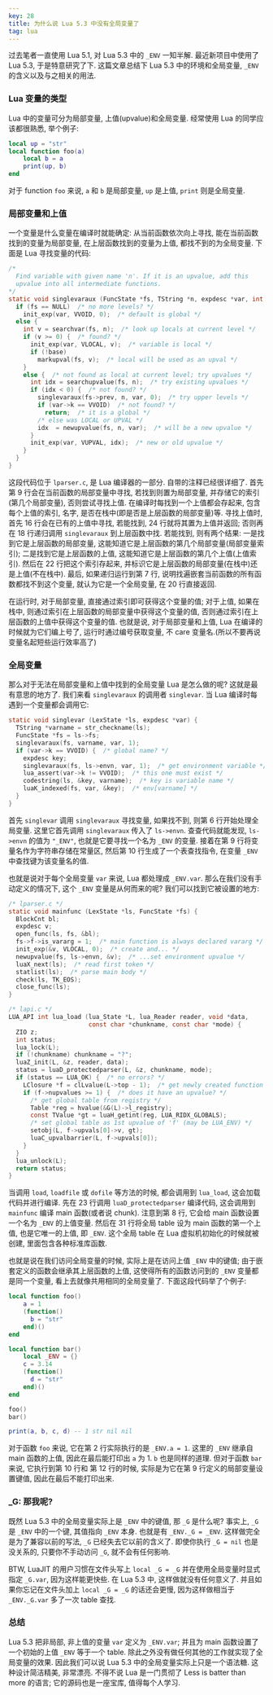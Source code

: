 ```yaml
---
key: 28
title: 为什么说 Lua 5.3 中没有全局变量了
tag: lua
---
```

过去笔者一直使用 Lua 5.1, 对 Lua 5.3 中的 `_ENV` 一知半解. 最近新项目中使用了 Lua 5.3, 于是特意研究了下. 这篇文章总结下 Lua 5.3 中的环境和全局变量, `_ENV` 的含义以及与之相关的用法.

### Lua 变量的类型

Lua 中的变量可分为局部变量, 上值(upvalue)和全局变量. 经常使用 Lua 的同学应该都很熟悉, 举个例子:

```lua
local up = "str"
local function foo(a)
    local b = a
    print(up, b)
end
```

对于 function `foo` 来说, `a` 和 `b` 是局部变量, `up` 是上值, `print` 则是全局变量.

### 局部变量和上值

一个变量是什么变量在编译时就能确定: 从当前函数依次向上寻找, 能在当前函数找到的变量为局部变量, 在上层函数找到的变量为上值, 都找不到的为全局变量.  下面是 Lua 寻找变量的代码:

```c
/*
  Find variable with given name 'n'. If it is an upvalue, add this
  upvalue into all intermediate functions.
*/
static void singlevaraux (FuncState *fs, TString *n, expdesc *var, int base) {
  if (fs == NULL)  /* no more levels? */
    init_exp(var, VVOID, 0);  /* default is global */
  else {
    int v = searchvar(fs, n);  /* look up locals at current level */
    if (v >= 0) {  /* found? */
      init_exp(var, VLOCAL, v);  /* variable is local */
      if (!base)
        markupval(fs, v);  /* local will be used as an upval */
    }
    else {  /* not found as local at current level; try upvalues */
      int idx = searchupvalue(fs, n);  /* try existing upvalues */
      if (idx < 0) {  /* not found? */
        singlevaraux(fs->prev, n, var, 0);  /* try upper levels */
        if (var->k == VVOID)  /* not found? */
          return;  /* it is a global */
        /* else was LOCAL or UPVAL */
        idx  = newupvalue(fs, n, var);  /* will be a new upvalue */
      }
      init_exp(var, VUPVAL, idx);  /* new or old upvalue */
    }
  }
}
```

这段代码位于 `lparser.c`, 是 Lua 编译器的一部分. 自带的注释已经很详细了. 首先第 9 行会在当前函数的局部变量中寻找, 若找到则置为局部变量, 并存储它的索引(第几个局部变量), 否则尝试寻找上值. 在编译时每找到一个上值都会存起来, 包含每个上值的索引, 名字, 是否在栈中(即是否是上层函数的局部变量)等. 寻找上值时, 首先 16 行会在已有的上值中寻找, 若能找到, 24 行就将其置为上值并返回; 否则再在 18 行递归调用 `singlevaraux` 到上层函数中找. 若能找到, 则有两个结果: 一是找到它是上层函数的局部变量, 这能知道它是上层函数的第几个局部变量(局部变量索引); 二是找到它是上层函数的上值, 这能知道它是上层函数的第几个上值(上值索引). 然后在 22 行把这个索引存起来, 并标识它是上层函数的局部变量(在栈中)还是上值(不在栈中). 最后, 如果递归运行到第 7 行, 说明找遍嵌套当前函数的所有函数都找不到这个变量, 就认为它是一个全局变量, 在 20 行直接返回.

在运行时, 对于局部变量, 直接通过索引即可获得这个变量的值; 对于上值, 如果在栈中, 则通过索引在上层函数的局部变量中获得这个变量的值, 否则通过索引在上层函数的上值中获得这个变量的值. 也就是说, 对于局部变量和上值, Lua 在编译的时候就为它们编上号了, 运行时通过编号获取变量, 不 care 变量名.(所以不要再说变量名起短些运行效率高了)

### 全局变量

那么对于无法在局部变量和上值中找到的全局变量 Lua 是怎么做的呢? 这就是最有意思的地方了. 我们来看 `singlevaraux` 的调用者 `singlevar`. 当 Lua 编译时每遇到一个变量都会调用它:

```c
static void singlevar (LexState *ls, expdesc *var) {
  TString *varname = str_checkname(ls);
  FuncState *fs = ls->fs;
  singlevaraux(fs, varname, var, 1);
  if (var->k == VVOID) {  /* global name? */
    expdesc key;
    singlevaraux(fs, ls->envn, var, 1);  /* get environment variable */
    lua_assert(var->k != VVOID);  /* this one must exist */
    codestring(ls, &key, varname);  /* key is variable name */
    luaK_indexed(fs, var, &key);  /* env[varname] */
  }
}
```

首先 `singlevar` 调用 `singlevaraux` 寻找变量, 如果找不到, 则第 6 行开始处理全局变量. 这里它首先调用 `singlevaraux` 传入了 `ls->envn`. 查查代码就能发现, `ls->envn` 的值为 `"_ENV"`, 也就是它要寻找一个名为 `_ENV` 的变量. 接着在第 9 行将变量名作为字符串存储在常量区, 然后第 10 行生成了一个表查找指令, 在变量 `_ENV` 中查找键为该变量名的值.

也就是说对于每个全局变量 `var` 来说, Lua 都处理成 `_ENV.var`. 那么在我们没有手动定义的情况下, 这个 `_ENV` 变量是从何而来的呢? 我们可以找到它被设置的地方:

```c
/* lparser.c */
static void mainfunc (LexState *ls, FuncState *fs) {
  BlockCnt bl;
  expdesc v;
  open_func(ls, fs, &bl);
  fs->f->is_vararg = 1;  /* main function is always declared vararg */
  init_exp(&v, VLOCAL, 0);  /* create and... */
  newupvalue(fs, ls->envn, &v);  /* ...set environment upvalue */
  luaX_next(ls);  /* read first token */
  statlist(ls);  /* parse main body */
  check(ls, TK_EOS);
  close_func(ls);
}

/* lapi.c */
LUA_API int lua_load (lua_State *L, lua_Reader reader, void *data,
                      const char *chunkname, const char *mode) {
  ZIO z;
  int status;
  lua_lock(L);
  if (!chunkname) chunkname = "?";
  luaZ_init(L, &z, reader, data);
  status = luaD_protectedparser(L, &z, chunkname, mode);
  if (status == LUA_OK) {  /* no errors? */
    LClosure *f = clLvalue(L->top - 1);  /* get newly created function */
    if (f->nupvalues >= 1) {  /* does it have an upvalue? */
      /* get global table from registry */
      Table *reg = hvalue(&G(L)->l_registry);
      const TValue *gt = luaH_getint(reg, LUA_RIDX_GLOBALS);
      /* set global table as 1st upvalue of 'f' (may be LUA_ENV) */
      setobj(L, f->upvals[0]->v, gt);
      luaC_upvalbarrier(L, f->upvals[0]);
    }
  }
  lua_unlock(L);
  return status;
}
```

当调用 `load`, `loadfile` 或 `dofile` 等方法的时候, 都会调用到 `lua_load`, 这会加载代码并进行编译. 先在 23 行调用 `luaD_protectedparser` 编译代码, 这会调用到 `mainfunc` 编译 main 函数(或者说 chunk). 注意到第 8 行, 它会给 main 函数设置一个名为 `_ENV` 的上值变量. 然后在 31 行将全局 table 设为 main 函数的第一个上值, 也是它唯一的上值, 即 `_ENV`. 这个全局 table 在 Lua 虚拟机初始化的时候就被创建, 里面包含各种标准库函数.

也就是说在我们访问全局变量的时候, 实际上是在访问上值 `_ENV` 中的键值; 由于嵌套定义的函数会继承其上层函数的上值, 这使得所有的函数访问到的 `_ENV` 变量都是同一个变量, 看上去就像共用相同的全局变量了. 下面这段代码举了个例子:

```lua
local function foo()
    a = 1
    (function()
      b = "str"
    end)()
end

local function bar()
    local _ENV = {}
    c = 3.14
    (function()
      d = "str"
    end)()
end

foo()
bar()

print(a, b, c, d) -- 1 str nil nil
```

对于函数 `foo` 来说, 它在第 2 行实际执行的是 `_ENV.a = 1`. 这里的 `_ENV` 继承自 main 函数的上值, 因此在最后能打印出 `a` 为 1. `b` 也是同样的道理. 但对于函数 `bar` 来说, 它执行到第 10 行和 第 12 行的时候, 实际是为它在第 9 行定义的局部变量设置键值, 因此在最后不能打印出来.

### _G: 那我呢?

既然 Lua 5.3 中的全局变量实际上是 `_ENV` 中的键值, 那 `_G` 是什么呢? 事实上, `_G` 是 `_ENV` 中的一个键, 其值指向 `_ENV` 本身. 也就是有 `_ENV._G = _ENV`. 这样做完全是为了兼容以前的写法, `_G` 已经失去它以前的含义了. 即使你执行 `_G = nil` 也是没关系的, 只要你不手动访问 `_G`, 就不会有任何影响.

BTW, LuaJIT 的用户习惯在文件头写上 `local _G = _G` 并在使用全局变量时显式指定 `_G.var`, 因为这样能更快些. 在 Lua 5.3 中, 这样做就没有任何意义了. 并且如果你忘记在文件头加上 `local _G = _G` 的话还会更慢, 因为这样做相当于 `_ENV._G.var` 多了一次 table 查找.

### 总结

Lua 5.3 把非局部, 非上值的变量 `var` 定义为 `_ENV.var`; 并且为 main 函数设置了一个初始的上值 `_ENV` 等于一个 table. 除此之外没有做任何其他的工作就实现了全局变量的效果. 因此我们可以说 Lua 5.3 中的全局变量实际上只是一个语法糖. 这种设计简洁精美, 非常漂亮. 不得不说 Lua 是一门贯彻了 Less is batter than more 的语言; 它的源码也是一座宝库, 值得每个人学习.
